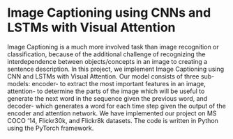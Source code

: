 # Image Captioning using CNNs and LSTMs with Visual Attention
Image Captioning is a much more involved task than image recognition or classification, because of the additional challenge of recognizing the interdependence between objects/concepts in an image to creating a sentence description. In this project, we implement Image Captioning using CNN and LSTMs with Visual Attention. Our model consists of three sub-models: encoder- to extract the most important features in an image, attention- to determine the parts of the image which will be useful to generate the next word in the sequence given the previous word, and decoder- which generates a word for each time step given the output of the encoder and attention network. We have implemented our project on MS COCO '14, Flickr30k, and Flickr8k datasets. The code is written in Python using the PyTorch framework.

